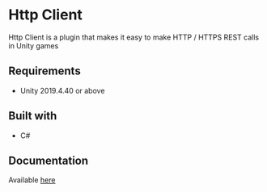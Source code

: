 
# Http Client

Http Client is a plugin that makes it easy to make HTTP / HTTPS REST calls in Unity games

## Requirements

 * Unity 2019.4.40 or above

## Built with

 * C#
 
## Documentation

Available [here](https://www.claytoninds.com/http-client/docs/home)
